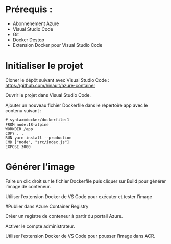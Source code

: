 # Prérequis :
- Abonnenement Azure
- Visual Studio Code
- Git
- Docker Destop 
- Extension Docker pour Visual Studio Code

# Initialiser le projet

Cloner le dépôt suivant avec Visual Studio Code : https://github.com/hinault/azure-container

Ouvrir le projet dans Visual Studio Code.

Ajouter un nouveau fichier Dockerfile dans le répertoire app avec le contenu suivant :

```docker
# syntax=docker/dockerfile:1
FROM node:18-alpine
WORKDIR /app
COPY . .
RUN yarn install --production
CMD ["node", "src/index.js"]
EXPOSE 3000
```


# Générer l’image 

Faire un clic droit sur le fichier Dockerfile puis cliquer sur Build pour générer l’image de conteneur. 

Utiliser l’extension Docker de VS Code pour exécuter et tester l’image

#Publier dans Azure Container Registry

Créer un registre de conteneur à partir du portail Azure.

Activer le compte administrateur.

Utiliser l’extension Docker de VS Code pour pousser l’image dans ACR.

